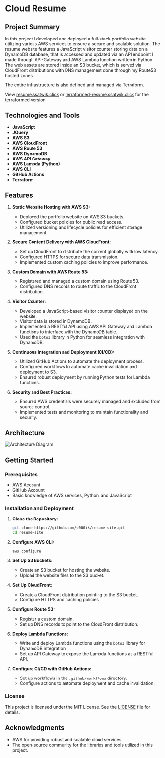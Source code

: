 # Cloud Resume

## Project Summary

In this project I developed and deployed a full-stack portfolio website utilizing various AWS services to ensure a secure and scalable solution. The resume website features a JavaScript visitor counter storing data on a DynamoDB database, that is accessed and updated via an API endpoint I made through API-Gateway and AWS Lambda function written in Python. The web assets are stored inside an S3 bucket, which is served via CloudFront distributions with DNS management done through my Route53 hosted zones. 

The entire infrastructure is also defined and managed via Terraform.

View [resume.ssatwik.click](https://resume.satwik.in) or [terraformed-resume.ssatwik.click](https://terraformed-resume.satwik.in) for the terraformed version

## Technologies and Tools

- **JavaScript**
- **JQuery**
- **AWS S3**
- **AWS CloudFront**
- **AWS Route 53**
- **AWS DynamoDB**
- **AWS API Gateway**
- **AWS Lambda (Python)**
- **AWS CLI**
- **GitHub Actions**
- **Terraform**

## Features

1. **Static Website Hosting with AWS S3:**
   - Deployed the portfolio website on AWS S3 buckets.
   - Configured bucket policies for public read access.
   - Utilized versioning and lifecycle policies for efficient storage management.

2. **Secure Content Delivery with AWS CloudFront:**
   - Set up CloudFront to distribute the content globally with low latency.
   - Configured HTTPS for secure data transmission.
   - Implemented custom caching policies to improve performance.

3. **Custom Domain with AWS Route 53:**
   - Registered and managed a custom domain using Route 53.
   - Configured DNS records to route traffic to the CloudFront distribution.

4. **Visitor Counter:**
   - Developed a JavaScript-based visitor counter displayed on the website.
   - Visitor data is stored in DynamoDB.
   - Implemented a RESTful API using AWS API Gateway and Lambda functions to interface with the DynamoDB table.
   - Used the `boto3` library in Python for seamless integration with DynamoDB.

5. **Continuous Integration and Deployment (CI/CD):**
   - Utilized GitHub Actions to automate the deployment process.
   - Configured workflows to automate cache invalidation and deployment to S3.
   - Ensured robust deployment by running Python tests for Lambda functions.

6. **Security and Best Practices:**
   - Ensured AWS credentials were securely managed and excluded from source control.
   - Implemented tests and monitoring to maintain functionality and security.

## Architecture 
![Architecture Diagram](https://github.com/user-attachments/assets/d0905155-96c3-4cc9-b497-c4ae474c8224)




## Getting Started

### Prerequisites

- AWS Account
- GitHub Account
- Basic knowledge of AWS services, Python, and JavaScript

### Installation and Deployment

1. **Clone the Repository:**
   ```bash
   git clone https://github.com/s000ik/resume-site.git
   cd resume-site
   ```

2. **Configure AWS CLI:**
   ```bash
   aws configure
   ```

3. **Set Up S3 Buckets:**
   - Create an S3 bucket for hosting the website.
   - Upload the website files to the S3 bucket.

4. **Set Up CloudFront:**
   - Create a CloudFront distribution pointing to the S3 bucket.
   - Configure HTTPS and caching policies.

5. **Configure Route 53:**
   - Register a custom domain.
   - Set up DNS records to point to the CloudFront distribution.

6. **Deploy Lambda Functions:**
   - Write and deploy Lambda functions using the `boto3` library for DynamoDB integration.
   - Set up API Gateway to expose the Lambda functions as a RESTful API.

7. **Configure CI/CD with GitHub Actions:**
   - Set up workflows in the `.github/workflows` directory.
   - Configure actions to automate deployment and cache invalidation.


### License

This project is licensed under the MIT License. See the [LICENSE](LICENSE) file for details.

## Acknowledgments

- AWS for providing robust and scalable cloud services.
- The open-source community for the libraries and tools utilized in this project.
